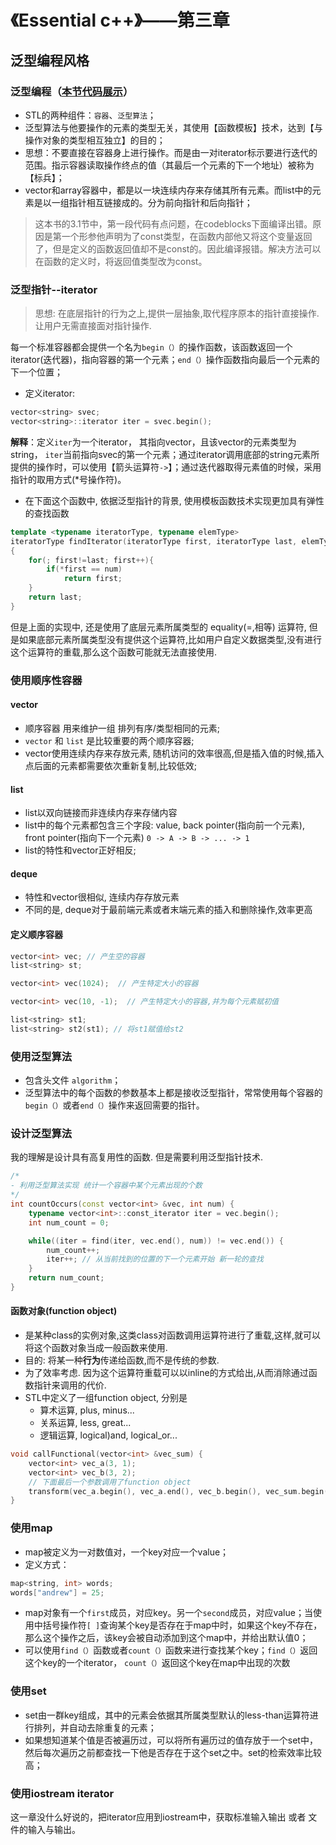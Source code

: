 # 《Essential c++》——第三章

## 泛型编程风格

### 泛型编程（[本节代码展示](../code/essential/genericVector.cpp)）

- STL的两种组件：`容器`、`泛型算法`；
- 泛型算法与他要操作的元素的类型无关，其使用【函数模板】技术，达到【与操作对象的类型相互独立】的目的；
- 思想：不要直接在容器身上进行操作。而是由一对iterator标示要进行迭代的范围。指示容器读取操作终点的值（其最后一个元素的下一个地址）被称为【标兵】；
- vector和array容器中，都是以一块连续内存来存储其所有元素。而list中的元素是以一组指针相互链接成的。分为前向指针和后向指针；

>这本书的3.1节中，第一段代码有点问题，在codeblocks下面编译出错。原因是第一个形参他声明为了const类型，在函数内部他又将这个变量返回了，但是定义的函数返回值却不是const的。因此编译报错。解决方法可以在函数的定义时，将返回值类型改为const。
>

### 泛型指针--iterator
> 思想: 在底层指针的行为之上,提供一层抽象,取代程序原本的指针直接操作.让用户无需直接面对指针操作.

每一个标准容器都会提供一个名为``begin（）``的操作函数，该函数返回一个iterator(迭代器)，指向容器的第一个元素；``end（）``操作函数指向最后一个元素的下一个位置；

- 定义iterator:
```c++
vector<string> svec;
vector<string>::iterator iter = svec.begin();
```
**解释**：定义``iter``为一个iterator， 其指向vector，且该vector的元素类型为string， ``iter``当前指向svec的第一个元素；通过iterator调用底部的string元素所提供的操作时，可以使用【箭头运算符``->``】；通过迭代器取得元素值的时候，采用指针的取用方式(*号操作符)。 


- 在下面这个函数中, 依据泛型指针的背景, 使用模板函数技术实现更加具有弹性的查找函数
```c++
template <typename iteratorType, typename elemType>
iteratorType findIterator(iteratorType first, iteratorType last, elemType &num)
{
    for(; first!=last; first++){
        if(*first == num)
            return first;
    }
    return last;
}
```
但是上面的实现中, 还是使用了底层元素所属类型的 equality(=,相等) 运算符, 但是如果底部元素所属类型没有提供这个运算符,比如用户自定义数据类型,没有进行这个运算符的重载,那么这个函数可能就无法直接使用. 


### 使用顺序性容器
#### vector
- 顺序容器 用来维护一组 排列有序/类型相同的元素;
- `vector` 和  `list` 是比较重要的两个顺序容器;
- vector使用连续内存来存放元素, 随机访问的效率很高,但是插入值的时候,插入点后面的元素都需要依次重新复制,比较低效;

#### list
- list以双向链接而非连续内存来存储内容
- list中的每个元素都包含三个字段: value, back pointer(指向前一个元素), front pointer(指向下一个元素)
`0 -> A -> B -> ... -> 1`
- list的特性和vector正好相反;

#### deque
- 特性和vector很相似, 连续内存存放元素
- 不同的是, deque对于最前端元素或者末端元素的插入和删除操作,效率更高


#### 定义顺序容器
```c++
vector<int> vec; // 产生空的容器
list<string> st;

vector<int> vec(1024);  // 产生特定大小的容器

vector<int> vec(10, -1);  // 产生特定大小的容器,并为每个元素赋初值

list<string> st1;
list<string> st2(st1); // 将st1赋值给st2
```

### 使用泛型算法
- 包含头文件 ``algorithm``；
- 泛型算法中的每个函数的参数基本上都是接收泛型指针，常常使用每个容器的``begin（）``或者``end（）``操作来返回需要的指针。


### 设计泛型算法
我的理解是设计具有高复用性的函数. 但是需要利用泛型指针技术.
```c++
/*
- 利用泛型算法实现 统计一个容器中某个元素出现的个数
*/
int countOccurs(const vector<int> &vec, int num) {
    typename vector<int>::const_iterator iter = vec.begin();
    int num_count = 0;

    while((iter = find(iter, vec.end(), num)) != vec.end()) {
        num_count++;
        iter++; // 从当前找到的位置的下一个元素开始 新一轮的查找
    }
    return num_count;
}
```
#### 函数对象(function object)
- 是某种class的实例对象,这类class对函数调用运算符进行了重载,这样,就可以将这个函数对象当成一般函数来使用.
- 目的: 将某一种**行为**传递给函数,而不是传统的参数.
- 为了效率考虑. 因为这个运算符重载可以以inline的方式给出,从而消除通过函数指针来调用的代价.
- STL中定义了一组function object, 分别是
    - 算术运算, plus<type>, minus<type>...
    - 关系运算, less<type>, great<type>...
    - 逻辑运算, logical)and<type>, logical_or<type>...
```c++
void callFunctional(vector<int> &vec_sum) {
    vector<int> vec_a(3, 1);
    vector<int> vec_b(3, 2);
    // 下面最后一个参数调用了function object    
    transform(vec_a.begin(), vec_a.end(), vec_b.begin(), vec_sum.begin(), plus<int>());
}
```


### 使用map
- map被定义为一对数值对，一个key对应一个value；
- 定义方式： 
```c++
map<string, int> words;
words["andrew"] = 25;
```
- map对象有一个``first``成员，对应key。另一个``second``成员，对应value；当使用中括号操作符``[ ]``查询某个key是否存在于map中时，如果这个key不存在，那么这个操作之后，该key会被自动添加到这个map中，并给出默认值0；
- 可以使用``find（）``函数或者``count（）``函数来进行查找某个key；``find（）``返回这个key的一个iterator， ``count（）``返回这个key在map中出现的次数

### 使用set
- set由一群key组成，其中的元素会依据其所属类型默认的less-than运算符进行排列，并自动去除重复的元素；
- 如果想知道某个值是否被遍历过，可以将所有遍历过的值存放于一个set中，然后每次遍历之前都查找一下他是否存在于这个set之中。set的检索效率比较高；

### 使用iostream iterator
这一章没什么好说的，把iterator应用到iostream中，获取标准输入输出 或者 文件的输入与输出。
